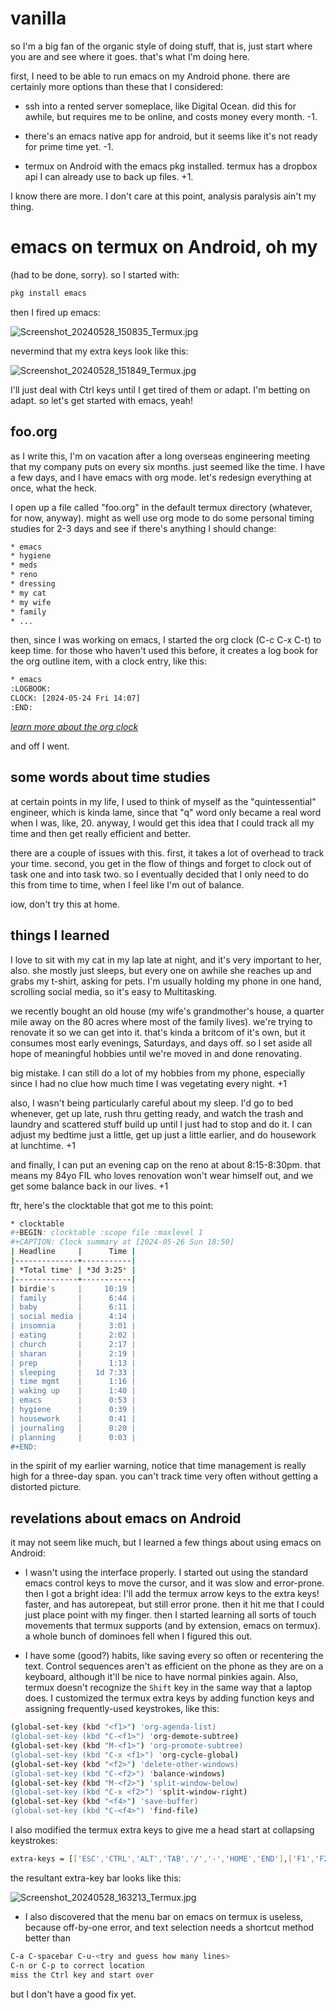 # vanilla

so I'm a big fan of the organic style of doing stuff, that is, just start where you are and see where it goes. that's what I'm doing here. 

first, I need to be able to run emacs on my Android phone. there are certainly more options than these that I considered:

 * ssh into a rented server someplace, like Digital Ocean. did this for awhile, but requires me to be online, and costs money every month. -1.

 * there's an emacs native app for android, but it seems like it's not ready for prime time yet.  -1.

 * termux on Android with the emacs pkg installed. termux has a dropbox api I can already use to back up files. +1.

I know there are more. I don't care at this point, analysis paralysis ain't my thing.

# emacs on termux on Android, oh my

(had to be done, sorry). so I started with:

```bash
pkg install emacs
```

then I fired up emacs:

![Screenshot_20240528_150835_Termux.jpg](https://github.com/billwear/billwear.github.io/assets/18288776/abfef089-88f1-4d0b-953c-0076e105b47d)

nevermind that my extra keys look like this:

![Screenshot_20240528_151849_Termux.jpg](https://github.com/billwear/billwear.github.io/assets/18288776/c3e58cc2-3233-46c3-9671-0f180cbee088)

I'll just deal with Ctrl keys until I get tired of them or adapt. I'm betting on adapt. so let's get started with emacs, yeah!

## foo.org

as I write this, I'm on vacation after a long overseas engineering meeting that my company puts on every six months. just seemed like the time. I have a few days, and I have emacs with org mode. let's redesign everything at once, what the heck. 

I open up a file called "foo.org" in the default termux directory (whatever, for now, anyway). might as well use org mode to do some personal timing studies for 2-3 days and see if there's anything I should change:

```bash
* emacs
* hygiene
* meds
* reno
* dressing
* my cat
* my wife
* family
* ...
```

then, since I was working on emacs, I started the org clock (C-c C-x C-t) to keep time. for those who haven't used this before, it creates a log book for the org outline item, with a clock entry, like this:

```bash
* emacs
:LOGBOOK:
CLOCK: [2024-05-24 Fri 14:07]
:END:
```

*[learn more about the org clock](https://orgmode.org/manual/The-clock-table.html)*

and off I went.

## some words about time studies 

at certain points in my life, I used to think of myself as the "quintessential" engineer, which is kinda lame, since that "q" word only became a real word when I was, like, 20. anyway, I would get this idea that I could track all my time and then get really efficient and better. 

there are a couple of issues with this. first, it takes a lot of overhead to track your time. second, you get in the flow of things and forget to clock out of task one and into task two. so I eventually decided that I only need to do this from time to time, when I feel like I'm out of balance. 

iow, don't try this at home.

## things I learned

I love to sit with my cat in my lap late at night, and it's very important to her, also. she mostly just sleeps, but every one on awhile she reaches up and grabs my t-shirt, asking for pets.  I'm usually holding my phone in one hand, scrolling social media, so it's easy to Multitasking.

we recently bought an old house (my wife's grandmother's house, a quarter mile away on the 80 acres where most of the family lives). we're trying to renovate it so we can get into it.  that's kinda a britcom of it's own, but it consumes most early evenings, Saturdays, and days off. so I set aside all hope of meaningful hobbies until we're moved in and done renovating. 

big mistake. I can still do a lot of my hobbies from my phone, especially since I had no clue how much time I was vegetating every night. +1

also, I wasn't being particularly careful about my sleep. I'd go to bed whenever, get up late, rush thru getting ready, and watch the trash and laundry and scattered stuff build up until I just had to stop and do it. I can adjust my bedtime just a little, get up just a little earlier, and do housework at lunchtime. +1

and finally, I can put an evening cap on the reno at about 8:15-8:30pm. that means my 84yo FIL who loves renovation won't wear himself out, and we get some balance back in our lives. +1

ftr, here's the clocktable that got me to this point:

```bash
* clocktable
#+BEGIN: clocktable :scope file :maxlevel 1
#+CAPTION: Clock summary at [2024-05-26 Sun 18:50]
| Headline     |      Time |
|--------------+-----------|
| *Total time* | *3d 3:25* |
|--------------+-----------|
| birdie's     |     10:19 |
| family       |      6:44 |
| baby         |      6:11 |
| social media |      4:14 |
| insomnia     |      3:01 |
| eating       |      2:02 |
| church       |      2:17 |
| sharan       |      2:19 |
| prep         |      1:13 |
| sleeping     |   1d 7:33 |
| time mgmt    |      1:16 |
| waking up    |      1:40 |
| emacs        |      0:53 |
| hygiene      |      0:39 |
| housework    |      0:41 |
| journaling   |      0:20 |
| planning     |      0:03 |
#+END:
```

in the spirit of my earlier warning, notice that time management is really high for a three-day span. you can't track time very often without getting a distorted picture. 

## revelations about emacs on Android 

it may not seem like much, but I learned a few things about using emacs on Android:

* I wasn't using the interface properly. I started out using the standard emacs control keys to move the cursor, and it was slow and error-prone. then I got a bright idea: I'll add the termux arrow keys to the extra keys! faster, and has autorepeat, but still error prone. then it hit me that I could just place point with my finger. then I started learning all sorts of touch movements that termux supports (and by extension, emacs on termux). a whole bunch of dominoes fell when I figured this out. 

* I have some (good?) habits, like saving every so often or recentering the text. Control sequences aren't as efficient on the phone as they are on a keyboard, although it'll be nice to have normal pinkies again. Also, termux doesn't recognize the ```Shift``` key in the same way that a laptop does.  I customized the termux extra keys by adding function keys and assigning frequently-used keystrokes, like this:

```bash
(global-set-key (kbd "<f1>") 'org-agenda-list)
(global-set-key (kbd "C-<f1>") 'org-demote-subtree)
(global-set-key (kbd "M-<f1>") 'org-promote-subtree)
(global-set-key (kbd "C-x <f1>") 'org-cycle-global)
(global-set-key (kbd "<f2>") 'delete-other-windows)
(global-set-key (kbd "C-<f2>") 'balance-windows)
(global-set-key (kbd "M-<f2>") 'split-window-below)
(global-set-key (kbd "C-x <f2>") 'split-window-right)
(global-set-key (kbd "<f4>") 'save-buffer)
(global-set-key (kbd "C-<f4>") 'find-file)
```

I also modified the termux extra keys to give me a head start at collapsing keystrokes:

```bash
extra-keys = [['ESC','CTRL','ALT','TAB','/','-','HOME','END'],['F1','F2','F3','F4','F5','F6','F7','F8','F9','F10','F11','F12']]
```

the resultant extra-key bar looks like this:

![Screenshot_20240528_163213_Termux.jpg](https://github.com/billwear/billwear.github.io/assets/18288776/4d236c77-be87-4259-a83e-b178a48f2c87)

* I also discovered that the menu bar on emacs on termux is useless, because off-by-one error, and text selection needs a shortcut method better than

```bash
C-a C-spacebar C-u-<try and guess how many lines>
C-n or C-p to correct location
miss the Ctrl key and start over
```

but I don't have a good fix yet. 